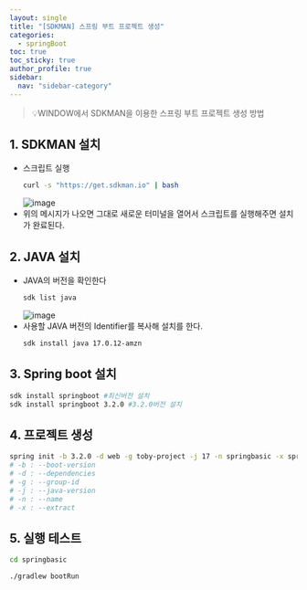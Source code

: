 ```yaml
---
layout: single
title: "[SDKMAN] 스프링 부트 프로젝트 생성"
categories:
  - springBoot
toc: true
toc_sticky: true
author_profile: true
sidebar:
  nav: "sidebar-category"
---
```


> 💡WINDOW에서 SDKMAN을 이용한 스프링 부트 프로젝트 생성 방법

## 1. SDKMAN 설치

- 스크립트 실행
  ```bash
  curl -s "https://get.sdkman.io" | bash
  ```
  ![image](https://github.com/user-attachments/assets/1f2f372c-067b-4092-8a0d-c7400f2c7f87)
- 위의 메시지가 나오면 그대로 새로운 터미널을 열어서 스크립트를 실행해주면 설치가 완료된다.

## 2. JAVA 설치

- JAVA의 버전을 확인한다
  ```bash
  sdk list java
  ```
  ![image](https://github.com/user-attachments/assets/1290664b-e506-4fff-a9ce-5000e1c77abf)
- 사용할 JAVA 버전의 Identifier를 복사해 설치를 한다.
  ```bash
  sdk install java 17.0.12-amzn
  ```

## 3. Spring boot 설치

```bash
sdk install springboot #최신버전 설치
sdk install springboot 3.2.0 #3.2.0버전 설치
```

## 4. 프로젝트 생성

```bash
spring init -b 3.2.0 -d web -g toby-project -j 17 -n springbasic -x springbasic
# -b : --boot-version
# -d : --dependencies
# -g : --group-id
# -j : --java-version
# -n : --name
# -x : --extract
```

## 5. 실행 테스트

```bash
cd springbasic

./gradlew bootRun
```
